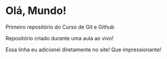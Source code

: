# Olá, Mundo!
 Primeiro repositório do Curso de Git e Github

 Repositório criado durante uma aula ao vivo!

Essa linha eu adicionei diretamente no site! Que impressionante!
